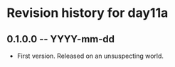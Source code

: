 # Revision history for day11a

## 0.1.0.0 -- YYYY-mm-dd

* First version. Released on an unsuspecting world.
